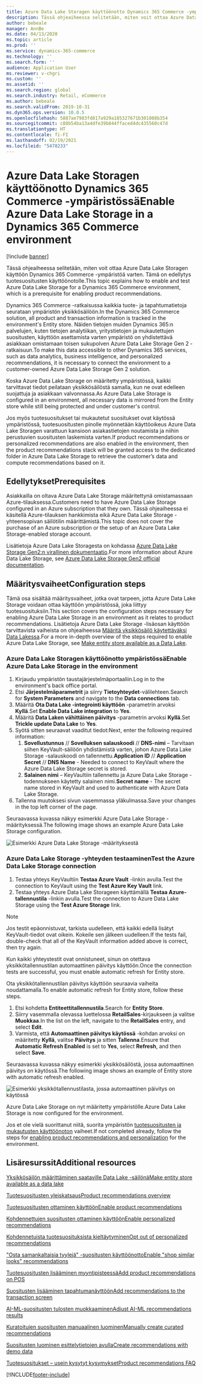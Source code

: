 ```yaml
---
title: Azure Data Lake Storagen käyttöönotto Dynamics 365 Commerce -ympäristössä
description: Tässä ohjeaiheessa selitetään, miten voit ottaa Azure Data Lake Storagen käyttöön Dynamics 365 Commerce -ympäristöä varten. Tämä on edellytys tuotesuositusten käyttöönotolle.
author: bebeale
manager: AnnBe
ms.date: 04/13/2020
ms.topic: article
ms.prod: ''
ms.service: dynamics-365-commerce
ms.technology: ''
ms.search.form: ''
audience: Application User
ms.reviewer: v-chgri
ms.custom: ''
ms.assetid: ''
ms.search.region: global
ms.search.industry: Retail, eCommerce
ms.author: bebeale
ms.search.validFrom: 2019-10-31
ms.dyn365.ops.version: 10.0.5
ms.openlocfilehash: 5887ae7983fd817a929a185327671b301808b354
ms.sourcegitcommit: c88b54ba13a4dfe39b844ffaced4dc435560c47d
ms.translationtype: HT
ms.contentlocale: fi-FI
ms.lasthandoff: 02/19/2021
ms.locfileid: "5478233"
---
```

# <a name="enable-azure-data-lake-storage-in-a-dynamics-365-commerce-environment"></a><span data-ttu-id="8a30d-103">Azure Data Lake Storagen käyttöönotto Dynamics 365 Commerce -ympäristössä</span><span class="sxs-lookup"><span data-stu-id="8a30d-103">Enable Azure Data Lake Storage in a Dynamics 365 Commerce environment</span></span>

[!include [banner](includes/banner.md)]

<span data-ttu-id="8a30d-104">Tässä ohjeaiheessa selitetään, miten voit ottaa Azure Data Lake Storagen käyttöön Dynamics 365 Commerce -ympäristöä varten. Tämä on edellytys tuotesuositusten käyttöönotolle.</span><span class="sxs-lookup"><span data-stu-id="8a30d-104">This topic explains how to enable and test Azure Data Lake Storage for a Dynamics 365 Commerce environment, which is a prerequisite for enabling product recommendations.</span></span>

<span data-ttu-id="8a30d-105">Dynamics 365 Commerce -ratkaisussa kaikkia tuote- ja tapahtumatietoja seurataan ympäristön yksikkösäilöön.</span><span class="sxs-lookup"><span data-stu-id="8a30d-105">In the Dynamics 365 Commerce solution, all product and transaction information is tracked in the environment's Entity store.</span></span> <span data-ttu-id="8a30d-106">Näiden tietojen muiden Dynamics 365:n palvelujen, kuten tietojen analytiikan, yritystietojen ja mukautettujen suositusten, käyttöön asettamista varten ympäristö on yhdistettävä asiakkaan omistamaan toisen sukupolven Azure Data Lake Storage Gen 2 -ratkaisuun.</span><span class="sxs-lookup"><span data-stu-id="8a30d-106">To make this data accessible to other Dynamics 365 services, such as data analytics, business intelligence, and personalized recommendations, it is necessary to connect the environment to a customer-owned Azure Data Lake Storage Gen 2 solution.</span></span>

<span data-ttu-id="8a30d-107">Koska Azure Data Lake Storage on määritetty ympäristössä, kaikki tarvittavat tiedot peilataan yksikkösäilöstä samalla, kun ne ovat edelleen suojattuja ja asiakkaan valvonnassa.</span><span class="sxs-lookup"><span data-stu-id="8a30d-107">As Azure Data Lake Storage is configured in an environment, all necessary data is mirrored from the Entity store while still being protected and under customer's control.</span></span>

<span data-ttu-id="8a30d-108">Jos myös tuotesuositukset tai mukautetut suositukset ovat käytössä ympäristössä, tuotesuositusten pinolle myönnetään käyttöoikeus Azure Data Lake Storagen varattuun kansioon asiakastietojen noutamista ja niihin perustuvien suositusten laskemista varten.</span><span class="sxs-lookup"><span data-stu-id="8a30d-108">If product recommendations or personalized recommendations are also enabled in the environment, then the product recommendations stack will be granted access to the dedicated folder in Azure Data Lake Storage to retrieve the customer’s data and compute recommendations based on it.</span></span>

## <a name="prerequisites"></a><span data-ttu-id="8a30d-109">Edellytykset</span><span class="sxs-lookup"><span data-stu-id="8a30d-109">Prerequisites</span></span>

<span data-ttu-id="8a30d-110">Asiakkailla on oltava Azure Data Lake Storage määritettynä omistamassaan Azure-tilauksessa.</span><span class="sxs-lookup"><span data-stu-id="8a30d-110">Customers need to have Azure Data Lake Storage configured in an Azure subscription that they own.</span></span> <span data-ttu-id="8a30d-111">Tässä ohjeaiheessa ei käsitellä Azure-tilauksen hankkimista eikä Azure Data Lake Storage -yhteensopivan säilötilin määrittämistä.</span><span class="sxs-lookup"><span data-stu-id="8a30d-111">This topic does not cover the purchase of an Azure subscription or the setup of an Azure Data Lake Storage-enabled storage account.</span></span>

<span data-ttu-id="8a30d-112">Lisätietoja Azure Data Lake Storagesta on kohdassa [Azure Data Lake Storage Gen2:n virallinen dokumentaatio](https://azure.microsoft.com/pricing/details/storage/data-lake).</span><span class="sxs-lookup"><span data-stu-id="8a30d-112">For more information about Azure Data Lake Storage, see [Azure Data Lake Storage Gen2 official documentation](https://azure.microsoft.com/pricing/details/storage/data-lake).</span></span>
  
## <a name="configuration-steps"></a><span data-ttu-id="8a30d-113">Määritysvaiheet</span><span class="sxs-lookup"><span data-stu-id="8a30d-113">Configuration steps</span></span>

<span data-ttu-id="8a30d-114">Tämä osa sisältää määritysvaiheet, jotka ovat tarpeen, jotta Azure Data Lake Storage voidaan ottaa käyttöön ympäristössä, joka liittyy tuotesuosituksiin.</span><span class="sxs-lookup"><span data-stu-id="8a30d-114">This section covers the configuration steps necessary for enabling Azure Data Lake Storage in an environment as it relates to product recommendations.</span></span>
<span data-ttu-id="8a30d-115">Lisätietoja Azure Data Lake Storage -lisäosan käyttöön tarvittavista vaiheista on ohjeaiheessa [Määritä yksikkösäilö käytettäväksi Data Lakessa](../fin-ops-core/dev-itpro/data-entities/entity-store-data-lake.md).</span><span class="sxs-lookup"><span data-stu-id="8a30d-115">For a more in-depth overview of the steps required to enable Azure Data Lake Storage, see [Make entity store available as a Data Lake](../fin-ops-core/dev-itpro/data-entities/entity-store-data-lake.md).</span></span>

### <a name="enable-azure-data-lake-storage-in-the-environment"></a><span data-ttu-id="8a30d-116">Azure Data Lake Storagen käyttöönotto ympäristössä</span><span class="sxs-lookup"><span data-stu-id="8a30d-116">Enable Azure Data Lake Storage in the environment</span></span>

1. <span data-ttu-id="8a30d-117">Kirjaudu ympäristön taustajärjestelmäportaaliin.</span><span class="sxs-lookup"><span data-stu-id="8a30d-117">Log in to the environment's back office portal.</span></span>
1. <span data-ttu-id="8a30d-118">Etsi **Järjestelmäparametrit** ja siirry **Tietoyhteydet**-välilehteen.</span><span class="sxs-lookup"><span data-stu-id="8a30d-118">Search for **System Parameters** and navigate to the **Data connections** tab.</span></span> 
1. <span data-ttu-id="8a30d-119">Määritä **Ota Data Lake -integrointi käyttöön** -parametrin arvoksi **Kyllä**.</span><span class="sxs-lookup"><span data-stu-id="8a30d-119">Set **Enable Data Lake integration** to **Yes**.</span></span>
1. <span data-ttu-id="8a30d-120">Määritä **Data Laken vähittäinen päivitys** -parametrin arvoksi **Kyllä**.</span><span class="sxs-lookup"><span data-stu-id="8a30d-120">Set **Trickle update Data Lake** to **Yes**.</span></span>
1. <span data-ttu-id="8a30d-121">Syötä sitten seuraavat vaaditut tiedot:</span><span class="sxs-lookup"><span data-stu-id="8a30d-121">Next, enter the following required information:</span></span>
    1. <span data-ttu-id="8a30d-122">**Sovellustunnus** // **Sovelluksen salauskoodi** // **DNS-nimi** – Tarvitaan siihen KeyVault-säilöön yhdistämistä varten, johon Azure Data Lake Storage -salauskoodi on tallennettu.</span><span class="sxs-lookup"><span data-stu-id="8a30d-122">**Application ID** // **Application Secret** // **DNS Name** - Needed to connect to KeyVault where the Azure Data Lake Storage secret is stored.</span></span>
    1. <span data-ttu-id="8a30d-123">**Salainen nimi** – KeyVaultiin tallennettu ja Azure Data Lake Storage -todennukseen käytetty salainen nimi.</span><span class="sxs-lookup"><span data-stu-id="8a30d-123">**Secret name** - The secret name stored in KeyVault and used to authenticate with Azure Data Lake Storage.</span></span>
1. <span data-ttu-id="8a30d-124">Tallenna muutoksesi sivun vasemmassa yläkulmassa.</span><span class="sxs-lookup"><span data-stu-id="8a30d-124">Save your changes in the top left corner of the page.</span></span>

<span data-ttu-id="8a30d-125">Seuraavassa kuvassa näkyy esimerkki Azure Data Lake Storage -määrityksessä.</span><span class="sxs-lookup"><span data-stu-id="8a30d-125">The following image shows an example Azure Data Lake Storage configuration.</span></span>

![Esimerkki Azure Data Lake Storage -määrityksestä](./media/exampleADLSConfig1.png)

### <a name="test-the-azure-data-lake-storage-connection"></a><span data-ttu-id="8a30d-127">Azure Data Lake Storage -yhteyden testaaminen</span><span class="sxs-lookup"><span data-stu-id="8a30d-127">Test the Azure Data Lake Storage connection</span></span>

1. <span data-ttu-id="8a30d-128">Testaa yhteys KeyVaultiin **Testaa Azure Vault** -linkin avulla.</span><span class="sxs-lookup"><span data-stu-id="8a30d-128">Test the connection to KeyVault using the **Test Azure Key Vault** link.</span></span>
1. <span data-ttu-id="8a30d-129">Testaa yhteys Azure Data Lake Storageen käyttämällä **Testaa Azure-tallennustila** -linkin avulla.</span><span class="sxs-lookup"><span data-stu-id="8a30d-129">Test the connection to Azure Data Lake Storage using the **Test Azure Storage** link.</span></span>

> [!NOTE]
> <span data-ttu-id="8a30d-130">Jos testit epäonnistuvat, tarkista uudelleen, että kaikki edellä lisätyt KeyVault-tiedot ovat oikein. Kokeile sen jälkeen uudelleen.</span><span class="sxs-lookup"><span data-stu-id="8a30d-130">If the tests fail, double-check that all of the KeyVault information added above is correct, then try again.</span></span>

<span data-ttu-id="8a30d-131">Kun kaikki yhteystestit ovat onnistuneet, sinun on otettava yksikkötallennustilan automaattinen päivitys käyttöön.</span><span class="sxs-lookup"><span data-stu-id="8a30d-131">Once the connection tests are successful, you must enable automatic refresh for Entity store.</span></span>

<span data-ttu-id="8a30d-132">Ota yksikkötallennustilan päivitys käyttöön seuraavia vaiheita noudattamalla.</span><span class="sxs-lookup"><span data-stu-id="8a30d-132">To enable automatic refresh for Entity store, follow these steps.</span></span>

1. <span data-ttu-id="8a30d-133">Etsi kohdetta **Entiteettitallennustila**.</span><span class="sxs-lookup"><span data-stu-id="8a30d-133">Search for **Entity Store**.</span></span>
1. <span data-ttu-id="8a30d-134">Siirry vasemmalla olevassa luettelossa **RetailSales**-kirjaukseen ja valitse **Muokkaa**.</span><span class="sxs-lookup"><span data-stu-id="8a30d-134">In the list on the left, navigate to the **RetailSales** entry, and select **Edit**.</span></span>
1. <span data-ttu-id="8a30d-135">Varmista, että **Automaattinen päivitys käytössä** -kohdan arvoksi on määritetty **Kyllä**, valitse **Päivitys** ja sitten **Tallenna**.</span><span class="sxs-lookup"><span data-stu-id="8a30d-135">Ensure that **Automatic Refresh Enabled** is set to **Yes**, select **Refresh**, and then select **Save**.</span></span>

<span data-ttu-id="8a30d-136">Seuraavassa kuvassa näkyy esimerkki yksikkösäilöstä, jossa automaattinen päivitys on käytössä.</span><span class="sxs-lookup"><span data-stu-id="8a30d-136">The following image shows an example of Entity store with automatic refresh enabled.</span></span>

![Esimerkki yksikkötallennustilasta, jossa automaattinen päivitys on käytössä](./media/exampleADLSConfig2.png)

<span data-ttu-id="8a30d-138">Azure Data Lake Storage on nyt määritetty ympäristölle.</span><span class="sxs-lookup"><span data-stu-id="8a30d-138">Azure Data Lake Storage is now configured for the environment.</span></span> 

<span data-ttu-id="8a30d-139">Jos et ole vielä suorittanut niitä, suorita ympäristön [tuotesuositusten ja mukautusten käyttöönoton](enable-product-recommendations.md) vaiheet.</span><span class="sxs-lookup"><span data-stu-id="8a30d-139">If not completed already, follow the steps for [enabling product recommendations and personalization](enable-product-recommendations.md) for the environment.</span></span>

## <a name="additional-resources"></a><span data-ttu-id="8a30d-140">Lisäresurssit</span><span class="sxs-lookup"><span data-stu-id="8a30d-140">Additional resources</span></span>

[<span data-ttu-id="8a30d-141">Yksikkösäilön määrittäminen saataville Data Lake -säilönä</span><span class="sxs-lookup"><span data-stu-id="8a30d-141">Make entity store available as a data lake</span></span>](../fin-ops-core/dev-itpro/data-entities/entity-store-data-lake.md)

[<span data-ttu-id="8a30d-142">Tuotesuositusten yleiskatsaus</span><span class="sxs-lookup"><span data-stu-id="8a30d-142">Product recommendations overview</span></span>](product-recommendations.md)

[<span data-ttu-id="8a30d-143">Tuotesuositusten ottaminen käyttöön</span><span class="sxs-lookup"><span data-stu-id="8a30d-143">Enable product recommendations</span></span>](enable-product-recommendations.md)

[<span data-ttu-id="8a30d-144">Kohdennettujen suositusten ottaminen käyttöön</span><span class="sxs-lookup"><span data-stu-id="8a30d-144">Enable personalized recommendations</span></span>](personalized-recommendations.md)

[<span data-ttu-id="8a30d-145">Kohdennetuista tuotesuosituksista kieltäytyminen</span><span class="sxs-lookup"><span data-stu-id="8a30d-145">Opt out of personalized recommendations</span></span>](personalization-gdpr.md)

[<span data-ttu-id="8a30d-146">"Osta samankaltaisia tyylejä" -suositusten käyttöönotto</span><span class="sxs-lookup"><span data-stu-id="8a30d-146">Enable "shop similar looks" recommendations</span></span>](shop-similar-looks.md)

[<span data-ttu-id="8a30d-147">Tuotesuositusten lisääminen myyntipisteessä</span><span class="sxs-lookup"><span data-stu-id="8a30d-147">Add product recommendations on POS</span></span>](product.md)

[<span data-ttu-id="8a30d-148">Suositusten lisääminen tapahtumanäyttöön</span><span class="sxs-lookup"><span data-stu-id="8a30d-148">Add recommendations to the transaction screen</span></span>](add-recommendations-control-pos-screen.md)

[<span data-ttu-id="8a30d-149">AI-ML-suositusten tulosten muokkaaminen</span><span class="sxs-lookup"><span data-stu-id="8a30d-149">Adjust AI-ML recommendations results</span></span>](modify-product-recommendation-results.md)

[<span data-ttu-id="8a30d-150">Kuratoitujen suositusten manuaalinen luominen</span><span class="sxs-lookup"><span data-stu-id="8a30d-150">Manually create curated recommendations</span></span>](create-editorial-recommendation-lists.md)

[<span data-ttu-id="8a30d-151">Suositusten luominen esittelytietojen avulla</span><span class="sxs-lookup"><span data-stu-id="8a30d-151">Create recommendations with demo data</span></span>](product-recommendations-demo-data.md)

[<span data-ttu-id="8a30d-152">Tuotesuositukset – usein kysytyt kysymykset</span><span class="sxs-lookup"><span data-stu-id="8a30d-152">Product recommendations FAQ</span></span>](faq-recommendations.md)


[!INCLUDE[footer-include](../includes/footer-banner.md)]
